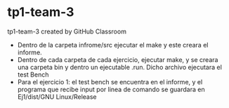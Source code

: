 # tp1-team-3
tp1-team-3 created by GitHub Classroom

- Dentro de la carpeta infrome/src ejecutar el make y este creara el informe.
- Dentro de cada carpeta de cada ejercicio, ejecutar make, y se creara una carpeta bin y dentro un ejecutable .run. Dicho archivo ejecutara el test Bench
- Para el ejercicio 1: el test bench se encuentra en el informe, y el programa que recibe input por linea de comando se guardara en Ej1/dist/GNU Linux/Release
